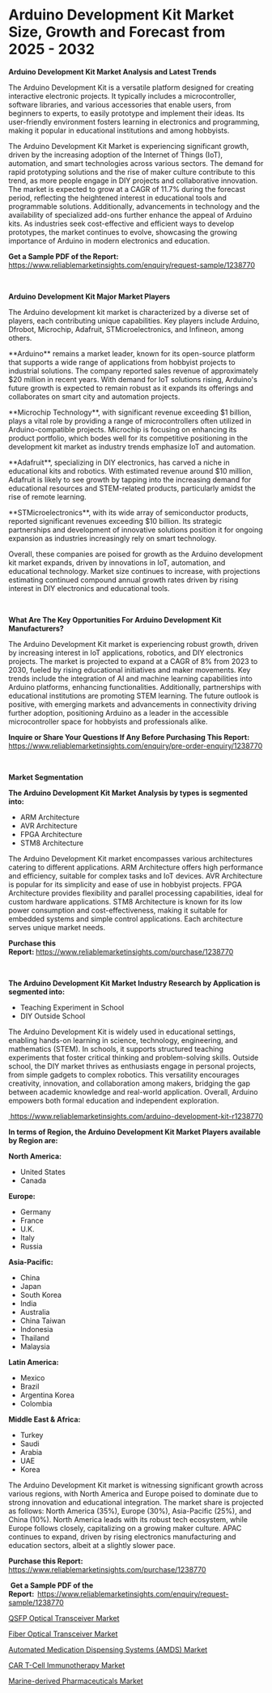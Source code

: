 <p><h1>Arduino Development Kit Market Size, Growth and Forecast from 2025 - 2032</h1></p><p><strong>Arduino Development Kit Market Analysis and Latest Trends</strong></p>
<p><p>The Arduino Development Kit is a versatile platform designed for creating interactive electronic projects. It typically includes a microcontroller, software libraries, and various accessories that enable users, from beginners to experts, to easily prototype and implement their ideas. Its user-friendly environment fosters learning in electronics and programming, making it popular in educational institutions and among hobbyists.</p><p>The Arduino Development Kit Market is experiencing significant growth, driven by the increasing adoption of the Internet of Things (IoT), automation, and smart technologies across various sectors. The demand for rapid prototyping solutions and the rise of maker culture contribute to this trend, as more people engage in DIY projects and collaborative innovation. The market is expected to grow at a CAGR of 11.7% during the forecast period, reflecting the heightened interest in educational tools and programmable solutions. Additionally, advancements in technology and the availability of specialized add-ons further enhance the appeal of Arduino kits. As industries seek cost-effective and efficient ways to develop prototypes, the market continues to evolve, showcasing the growing importance of Arduino in modern electronics and education.</p></p>
<p><strong>Get a Sample PDF of the Report:&nbsp;</strong> <a href="https://www.reliablemarketinsights.com/enquiry/request-sample/1238770?utm_campaign=2241&utm_medium=2&utm_source=Github&utm_content=ia&utm_term=06042025&utm_id=arduino-development-kit">https://www.reliablemarketinsights.com/enquiry/request-sample/1238770</a></p>
<p>&nbsp;</p>
<p><strong>Arduino Development Kit Major Market Players</strong></p>
<p><p>The Arduino development kit market is characterized by a diverse set of players, each contributing unique capabilities. Key players include Arduino, Dfrobot, Microchip, Adafruit, STMicroelectronics, and Infineon, among others. </p><p>**Arduino** remains a market leader, known for its open-source platform that supports a wide range of applications from hobbyist projects to industrial solutions. The company reported sales revenue of approximately $20 million in recent years. With demand for IoT solutions rising, Arduino's future growth is expected to remain robust as it expands its offerings and collaborates on smart city and automation projects.</p><p>**Microchip Technology**, with significant revenue exceeding $1 billion, plays a vital role by providing a range of microcontrollers often utilized in Arduino-compatible projects. Microchip is focusing on enhancing its product portfolio, which bodes well for its competitive positioning in the development kit market as industry trends emphasize IoT and automation.</p><p>**Adafruit**, specializing in DIY electronics, has carved a niche in educational kits and robotics. With estimated revenue around $10 million, Adafruit is likely to see growth by tapping into the increasing demand for educational resources and STEM-related products, particularly amidst the rise of remote learning.</p><p>**STMicroelectronics**, with its wide array of semiconductor products, reported significant revenues exceeding $10 billion. Its strategic partnerships and development of innovative solutions position it for ongoing expansion as industries increasingly rely on smart technology.</p><p>Overall, these companies are poised for growth as the Arduino development kit market expands, driven by innovations in IoT, automation, and educational technology. Market size continues to increase, with projections estimating continued compound annual growth rates driven by rising interest in DIY electronics and educational tools.</p></p>
<p>&nbsp;</p>
<p><strong>What Are The Key Opportunities For Arduino Development Kit Manufacturers?</strong></p>
<p><p>The Arduino Development Kit market is experiencing robust growth, driven by increasing interest in IoT applications, robotics, and DIY electronics projects. The market is projected to expand at a CAGR of 8% from 2023 to 2030, fueled by rising educational initiatives and maker movements. Key trends include the integration of AI and machine learning capabilities into Arduino platforms, enhancing functionalities. Additionally, partnerships with educational institutions are promoting STEM learning. The future outlook is positive, with emerging markets and advancements in connectivity driving further adoption, positioning Arduino as a leader in the accessible microcontroller space for hobbyists and professionals alike.</p></p>
<p><strong>Inquire or Share Your Questions If Any Before Purchasing This Report:</strong> <a href="https://www.reliablemarketinsights.com/enquiry/pre-order-enquiry/1238770?utm_campaign=2241&utm_medium=2&utm_source=Github&utm_content=ia&utm_term=06042025&utm_id=arduino-development-kit">https://www.reliablemarketinsights.com/enquiry/pre-order-enquiry/1238770</a></p>
<p>&nbsp;</p>
<p><strong>Market Segmentation</strong></p>
<p><strong>The Arduino Development Kit Market Analysis by types is segmented into:</strong></p>
<p><ul><li>ARM Architecture</li><li>AVR Architecture</li><li>FPGA Architecture</li><li>STM8 Architecture</li></ul></p>
<p><p>The Arduino Development Kit market encompasses various architectures catering to different applications. ARM Architecture offers high performance and efficiency, suitable for complex tasks and IoT devices. AVR Architecture is popular for its simplicity and ease of use in hobbyist projects. FPGA Architecture provides flexibility and parallel processing capabilities, ideal for custom hardware applications. STM8 Architecture is known for its low power consumption and cost-effectiveness, making it suitable for embedded systems and simple control applications. Each architecture serves unique market needs.</p></p>
<p><strong>Purchase this Report:&nbsp;</strong><a href="https://www.reliablemarketinsights.com/purchase/1238770?utm_campaign=2241&utm_medium=2&utm_source=Github&utm_content=ia&utm_term=06042025&utm_id=arduino-development-kit">https://www.reliablemarketinsights.com/purchase/1238770</a></p>
<p>&nbsp;</p>
<p><strong>The Arduino Development Kit Market Industry Research by Application is segmented into:</strong></p>
<p><ul><li>Teaching Experiment in School</li><li>DIY Outside School</li></ul></p>
<p><p>The Arduino Development Kit is widely used in educational settings, enabling hands-on learning in science, technology, engineering, and mathematics (STEM). In schools, it supports structured teaching experiments that foster critical thinking and problem-solving skills. Outside school, the DIY market thrives as enthusiasts engage in personal projects, from simple gadgets to complex robotics. This versatility encourages creativity, innovation, and collaboration among makers, bridging the gap between academic knowledge and real-world application. Overall, Arduino empowers both formal education and independent exploration.</p></p>
<p><a href="https://www.reliablemarketinsights.com/arduino-development-kit-r1238770?utm_campaign=2241&utm_medium=2&utm_source=Github&utm_content=ia&utm_term=06042025&utm_id=arduino-development-kit">&nbsp;https://www.reliablemarketinsights.com/arduino-development-kit-r1238770</a></p>
<p><strong>In terms of Region, the Arduino Development Kit Market Players available by Region are:</strong></p>
<p>
    <p> <strong> North America: </strong>
        <ul>
            <li>United States</li>
            <li>Canada</li>
        </ul>
        </p> 
    <p> <strong> Europe: </strong>
        <ul>
            <li>Germany</li>
            <li>France</li>
            <li>U.K.</li>
            <li>Italy</li>
            <li>Russia</li>
        </ul>
        </p> 
    <p> <strong> Asia-Pacific: </strong>
        <ul>
            <li>China</li>
            <li>Japan</li>
            <li>South Korea</li>
            <li>India</li>
            <li>Australia</li>
            <li>China Taiwan</li>
            <li>Indonesia</li>
            <li>Thailand</li>
            <li>Malaysia</li>
        </ul>
        </p> 
    <p> <strong> Latin America: </strong>
        <ul>
            <li>Mexico</li>
            <li>Brazil</li>
            <li>Argentina Korea</li>
            <li>Colombia</li>
        </ul>
        </p> 
    <p> <strong> Middle East & Africa: </strong>
        <ul>
            <li>Turkey</li>
            <li>Saudi</li>
            <li>Arabia</li>
            <li>UAE</li>
            <li>Korea</li>
        </ul>
    </p>
    </p>
<p><p>The Arduino Development Kit market is witnessing significant growth across various regions, with North America and Europe poised to dominate due to strong innovation and educational integration. The market share is projected as follows: North America (35%), Europe (30%), Asia-Pacific (25%), and China (10%). North America leads with its robust tech ecosystem, while Europe follows closely, capitalizing on a growing maker culture. APAC continues to expand, driven by rising electronics manufacturing and education sectors, albeit at a slightly slower pace.</p></p>
<p><strong>Purchase this Report: </strong><a href="https://www.reliablemarketinsights.com/purchase/1238770?utm_campaign=2241&utm_medium=2&utm_source=Github&utm_content=ia&utm_term=06042025&utm_id=arduino-development-kit">https://www.reliablemarketinsights.com/purchase/1238770</a></p>
<p>&nbsp;<strong>Get a Sample PDF of the Report:&nbsp;&nbsp;</strong><a href="https://www.reliablemarketinsights.com/enquiry/request-sample/1238770?utm_campaign=2241&utm_medium=2&utm_source=Github&utm_content=ia&utm_term=06042025&utm_id=arduino-development-kit">https://www.reliablemarketinsights.com/enquiry/request-sample/1238770</a></p>
<p><strong></strong></p>
<p><p><a href="https://github.com/stvnpukaj10/Market-Research-Report-List-1/blob/main/qsfp-optical-transceiver-market.md?utm_campaign=2241&utm_medium=2&utm_source=Github&utm_content=ia&utm_term=06042025&utm_id=arduino-development-kit">QSFP Optical Transceiver Market</a></p><p><a href="https://github.com/bordzjisela/Market-Research-Report-List-1/blob/main/fiber-optical-transceiver-market.md?utm_campaign=2241&utm_medium=2&utm_source=Github&utm_content=ia&utm_term=06042025&utm_id=arduino-development-kit">Fiber Optical Transceiver Market</a></p><p><a href="https://www.linkedin.com/pulse/detailed-market-research-automated-medication-dispensing-gfdpe?utm_campaign=2241&utm_medium=2&utm_source=Github&utm_content=ia&utm_term=06042025&utm_id=arduino-development-kit">Automated Medication Dispensing Systems (AMDS) Market</a></p><p><a href="https://www.linkedin.com/pulse/comprehensive-car-t-cell-immunotherapy-market-report-fwvqe?utm_campaign=2241&utm_medium=2&utm_source=Github&utm_content=ia&utm_term=06042025&utm_id=arduino-development-kit">CAR T-Cell Immunotherapy Market</a></p><p><a href="https://www.linkedin.com/pulse/growth-forecast-revenue-outlook-marine-derived-pharmaceuticals-o6jwe?utm_campaign=2241&utm_medium=2&utm_source=Github&utm_content=ia&utm_term=06042025&utm_id=arduino-development-kit">Marine-derived Pharmaceuticals Market</a></p></p>